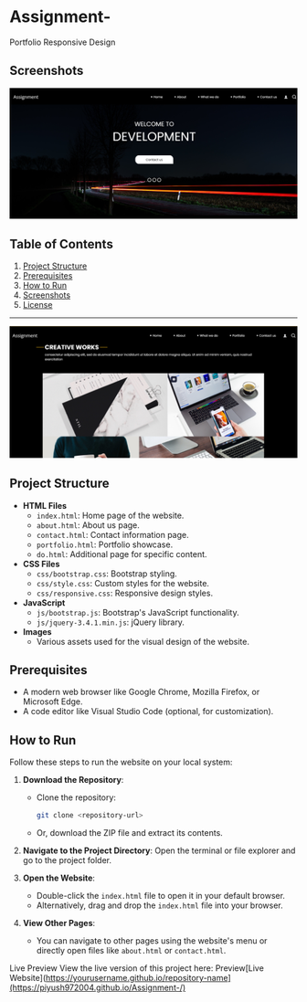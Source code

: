 # Assignment-
Portfolio Responsive Design

## Screenshots
![Homepage Screenshot](https://github.com/Piyush972004/Assignment-/blob/2540db054c8f0cb237c2a70e3c9303fd39e39be4/images/Screenshot%202025-01-19%20144852.png)


## Table of Contents

1. [Project Structure](#project-structure)
2. [Prerequisites](#prerequisites)
3. [How to Run](#how-to-run)
4. [Screenshots](#screenshots)
5. [License](#license)

---

![Homepage Screenshot](https://github.com/Piyush972004/Assignment-/blob/75deabc409cdeb29efe0980a04e3c305ff913f1d/images/Screenshot%202025-01-19%20144926.png)


## Project Structure

- **HTML Files**
  - `index.html`: Home page of the website.
  - `about.html`: About us page.
  - `contact.html`: Contact information page.
  - `portfolio.html`: Portfolio showcase.
  - `do.html`: Additional page for specific content.
- **CSS Files**
  - `css/bootstrap.css`: Bootstrap styling.
  - `css/style.css`: Custom styles for the website.
  - `css/responsive.css`: Responsive design styles.
- **JavaScript**
  - `js/bootstrap.js`: Bootstrap's JavaScript functionality.
  - `js/jquery-3.4.1.min.js`: jQuery library.
- **Images**
  - Various assets used for the visual design of the website.
  
## Prerequisites

- A modern web browser like Google Chrome, Mozilla Firefox, or Microsoft Edge.
- A code editor like Visual Studio Code (optional, for customization).

## How to Run

Follow these steps to run the website on your local system:

1. **Download the Repository**:
   - Clone the repository:
     ```bash
     git clone <repository-url>
     ```
   - Or, download the ZIP file and extract its contents.

2. **Navigate to the Project Directory**:
   Open the terminal or file explorer and go to the project folder.

3. **Open the Website**:
   - Double-click the `index.html` file to open it in your default browser.
   - Alternatively, drag and drop the `index.html` file into your browser.

4. **View Other Pages**:
   - You can navigate to other pages using the website's menu or directly open files like `about.html` or `contact.html`.

Live Preview
View the live version of this project here: Preview[Live Website](https://yourusername.github.io/repository-name](https://piyush972004.github.io/Assignment-/)
